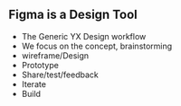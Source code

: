 ## Figma is a Design Tool

- The Generic YX Design workflow
- We focus on the concept, brainstorming
- wireframe/Design
- Prototype
- Share/test/feedback
- Iterate
- Build
